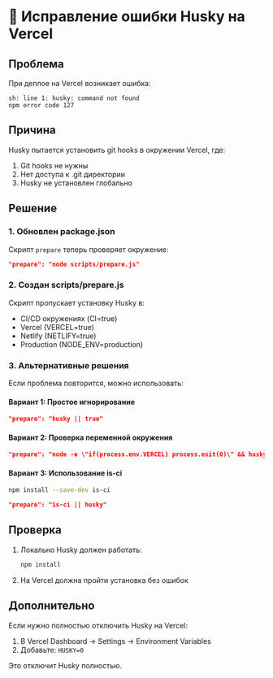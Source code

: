 # 🔧 Исправление ошибки Husky на Vercel

## Проблема

При деплое на Vercel возникает ошибка:
```
sh: line 1: husky: command not found
npm error code 127
```

## Причина

Husky пытается установить git hooks в окружении Vercel, где:
1. Git hooks не нужны
2. Нет доступа к .git директории
3. Husky не установлен глобально

## Решение

### 1. Обновлен package.json

Скрипт `prepare` теперь проверяет окружение:
```json
"prepare": "node scripts/prepare.js"
```

### 2. Создан scripts/prepare.js

Скрипт пропускает установку Husky в:
- CI/CD окружениях (CI=true)
- Vercel (VERCEL=true)
- Netlify (NETLIFY=true)
- Production (NODE_ENV=production)

### 3. Альтернативные решения

Если проблема повторится, можно использовать:

#### Вариант 1: Простое игнорирование
```json
"prepare": "husky || true"
```

#### Вариант 2: Проверка переменной окружения
```json
"prepare": "node -e \"if(process.env.VERCEL) process.exit(0)\" && husky || true"
```

#### Вариант 3: Использование is-ci
```bash
npm install --save-dev is-ci
```
```json
"prepare": "is-ci || husky"
```

## Проверка

1. Локально Husky должен работать:
   ```bash
   npm install
   ```

2. На Vercel должна пройти установка без ошибок

## Дополнительно

Если нужно полностью отключить Husky на Vercel:

1. В Vercel Dashboard → Settings → Environment Variables
2. Добавьте: `HUSKY=0`

Это отключит Husky полностью.